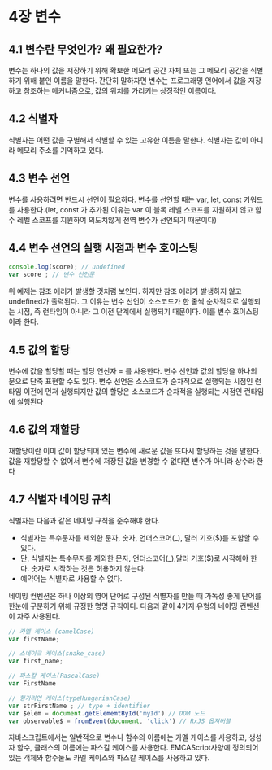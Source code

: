 # 4장 변수

## 4.1 변수란 무엇인가? 왜 필요한가?

변수는 하나의 값을 저장하기 위해 확보한 메모리 공간 자체 또는 그 메모리 공간을 식별하기 위해 붙인 이름을 말한다. 간단히 말하자면 변수는 프로그래밍 언어에서 값을 저장하고 참조하는 메커니즘으로, 값의 위치를 가리키는 상징적인 이름이다.


## 4.2 식별자

식별자는 어떤 값을 구별해서 식별할 수 있는 고유한 이름을 말한다.
식별자는 값이 아니라 메모리 주소를 기억하고 있다.

## 4.3 변수 선언

변수를 사용하려면 반드시 선언이 필요하다. 변수를 선언할 때는 var, let, const 키워드를 사용한다.(let, const 가 추가된 이유는 var 이 블록 레벨 스코프를 지원하지 않고 함수 레벨 스코프를 지원하여 의도치않게 전역 변수가 선언되기 때문이다)

## 4.4 변수 선언의 실행 시점과 변수 호이스팅

```jsx
console.log(score); // undefined
var score ; // 변수 선언문
```

위 예제는 참조 에러가 발생할 것처럼 보인다. 하지만 참조 에러가 발생하지 않고 undefined가 출력된다. 그 이유는 변수 선언이 소스코드가 한 줄씩 순차적으로 실행되는 시점, 즉 런타임이 아니라 그 이전 단계에서 실행되기 때문이다. 이를 변수 호이스팅이라 한다.


## 4.5 값의 할당

변수에 값을 할당할 때는 할당 연산자 = 를 사용한다. 변수 선언과 값의 할당을 하나의 문으로 단축 표현할 수도 있다. 변수 선언은 소스코드가 순차적으로 실행되는 시점인 런타임 이전에 먼저 실행되지만 값의 할당은 소스코드가 순차적을 실행되는 시점인 런타임에 실행된다

## 4.6 값의 재할당

재할당이란 이미 값이 할당되어 있는 변수에 새로운 값을 또다시 할당하는 것을 말한다.값을 재할당할 수 없어서 변수에 저장된 값을 변경할 수 없다면 변수가 아니라 상수라 한다

## 4.7 식별자 네이밍 규칙

식별자는 다음과 같은 네이밍 규칙을 준수해야 한다.

-   식별자는 특수문자를 제외한 문자, 숫자, 언더스코어(\_), 달러 기호($)를 포함할 수 있다.
-   단, 식별자는 특수무자를 제외한 문자, 언더스코어(\_),달러 기호($)로 시작해야 한다. 숫자로 시작하는 것은 허용하지 않는다.
-   예약어는 식별자로 사용할 수 없다.

네이밍 컨벤션은 하나 이상의 영어 단어로 구성된 식별자를 만들 때 가독성 좋게 단어를  한눈에 구분하기 위해 규정한 명명 규칙이다. 다음과 같이 4가지 유형의 네이밍 컨벤션이 자주 사용된다.

```jsx
// 카멜 케이스 (camelCase)
var firstName;

// 스네이크 케이스(snake_case)
var first_name;

// 파스칼 케이스(PascalCase)
var FirstName

// 헝가리언 케이스(typeHungarianCase)
var strFirstName ; // type + identifier
var $elem = document.getElememtById('myId') // DOM 노드
var observable$ = fromEvent(document, 'click') // RxJS 옵져버블
```

자바스크립트에서는 일반적으로 변수나 함수의 이름에는 카멜 케이스를 사용하고, 생성자 함수, 클래스의 이름에는 파스칼 케이스를 사용한다. EMCAScript사양에 정의되어 있는 객체와 함수둘도 카멜 케이스와 파스칼 케이스를 사용하고 있다.